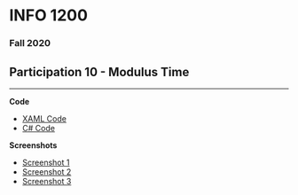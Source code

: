 # INFO 1200
### Fall 2020

## Participation 10 - Modulus Time

--- 
**Code**
 - [XAML Code](https://github.com/iingles/iiModulusTime/blob/master/iiModulusTime/MainPage.xaml)
 - [C# Code](https://github.com/iingles/iiModulusTime/blob/master/iiModulusTime/MainPage.xaml.cs)

**Screenshots**
 - [Screenshot 1](https://github.com/iingles/iiModulusTime/blob/master/Screenshot_20201008-164633.jpg)
 - [Screenshot 2](https://github.com/iingles/iiModulusTime/blob/master/Screenshot_20201008-164700.jpg)
 - [Screenshot 3](https://github.com/iingles/iiModulusTime/blob/master/Screenshot_20201008-164723.jpg)